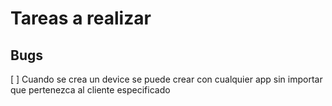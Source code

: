# Tareas a realizar
## Bugs
[ ] Cuando se crea un device se puede crear con cualquier app sin importar que pertenezca al cliente especificado